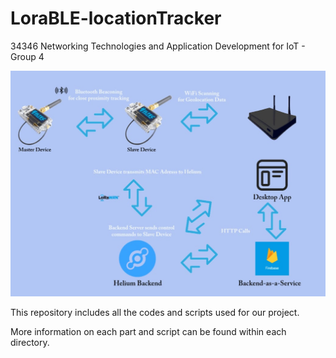 # LoraBLE-locationTracker
34346 Networking Technologies and Application Development for IoT - Group 4

![System Architecture](./docs/figures/architecture.jpg)

This repository includes all the codes and scripts used for our project.

More information on each part and script can be found within each directory.
